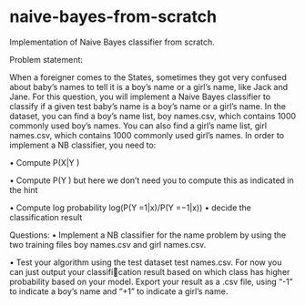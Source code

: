 # naive-bayes-from-scratch
Implementation of Naive Bayes classifier from scratch.

Problem statement:

When a foreigner comes to the States, sometimes they got very confused about baby’s names to tell it is
a boy’s name or a girl’s name, like Jack and Jane. For this question, you will implement a Naive Bayes
classifier to classify if a given test baby’s name is a boy’s name or a girl’s name. In the dataset, you can
find a boy’s name list, boy names.csv, which contains 1000 commonly used boy’s names. You can also find
a girl’s name list, girl names.csv, which contains 1000 commonly used girl’s names. In order to implement
a NB classifier, you need to:

• Compute P(X|Y )

• Compute P(Y ) but here we don’t need you to compute this as indicated in the hint

• Compute log probability log(P(Y =1|x)/P(Y =−1|x))
• decide the classification result

Questions:
• Implement a NB classifier for the name problem by using the two training files boy names.csv and
girl names.csv.

• Test your algorithm using the test dataset test names.csv. For now you can just output your classification result based on which class has higher probability based on your model. Export your result as
a .csv file, using “-1” to indicate a boy’s name and “+1” to indicate a girl’s name.

